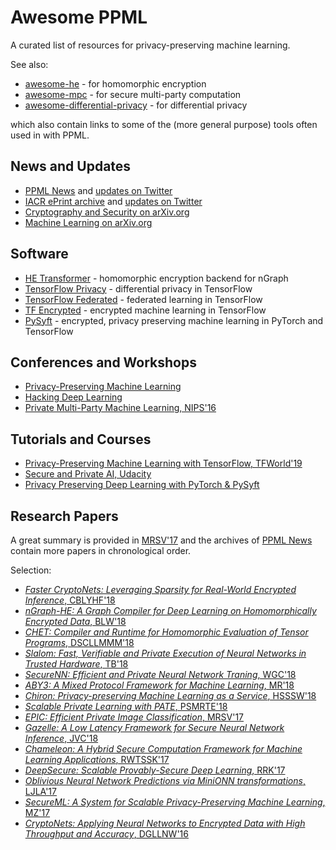 # Awesome PPML

A curated list of resources for privacy-preserving machine learning.

See also:

- [awesome-he](https://github.com/jonaschn/awesome-he) - for homomorphic encryption
- [awesome-mpc](https://github.com/rdragos/awesome-mpc) - for secure multi-party computation
- [awesome-differential-privacy](https://github.com/menisadi/awesome-differential-privacy) - for differential privacy

which also contain links to some of the (more general purpose) tools often used in with PPML.

## News and Updates

- [PPML News](https://ppml-news.github.io) and [updates on Twitter](https://twitter.com/ppml_news)
- [IACR ePrint archive](https://eprint.iacr.org/eprint-bin/search.pl?last=31) and [updates on Twitter](https://twitter.com/IACRePrint)
- [Cryptography and Security on arXiv.org](https://arxiv.org/list/cs.CR/recent)
- [Machine Learning on arXiv.org](https://arxiv.org/list/stat.ML/recent)

## Software

- [HE Transformer](https://github.com/NervanaSystems/he-transformer) - homomorphic encryption backend for nGraph
- [TensorFlow Privacy](https://github.com/tensorflow/privacy) - differential privacy in TensorFlow
- [TensorFlow Federated](https://github.com/tensorflow/federated) - federated learning in TensorFlow
- [TF Encrypted](https://github.com/tf-encrypted/) - encrypted machine learning in TensorFlow
- [PySyft](https://github.com/OpenMined/PySyft) - encrypted, privacy preserving machine learning in PyTorch and TensorFlow

## Conferences and Workshops

- [Privacy-Preserving Machine Learning](https://ppml-workshop.github.io/ppml/)
- [Hacking Deep Learning](https://cyber.biu.ac.il/event/hacking-deep-learning/)
- [Private Multi-Party Machine Learning, NIPS'16](https://pmpml.github.io/PMPML16/)

## Tutorials and Courses

- [Privacy-Preserving Machine Learning with TensorFlow, TFWorld'19](https://github.com/dropoutlabs/tf-world-tutorial)
- [Secure and Private AI, Udacity](https://www.udacity.com/course/secure-and-private-ai--ud185)
- [Privacy Preserving Deep Learning with PyTorch & PySyft](https://github.com/OpenMined/PySyft/tree/master/examples/tutorials)

## Research Papers

A great summary is provided in [MRSV'17](https://eprint.iacr.org/2017/1190) and the archives of [PPML News](ppml-news.github.io) contain more papers in chronological order.

Selection:

- [*Faster CryptoNets: Leveraging Sparsity for Real-World Encrypted Inference*, CBLYHF'18](https://arxiv.org/abs/1811.09953)
- [*nGraph-HE: A Graph Compiler for Deep Learning on Homomorphically Encrypted Data*, BLW'18](https://arxiv.org/abs/1810.10121)
- [*CHET: Compiler and Runtime for Homomorphic Evaluation of Tensor Programs*, DSCLLMMM'18](https://arxiv.org/abs/1810.00845)
- [*Slalom: Fast, Verifiable and Private Execution of Neural Networks in Trusted Hardware*, TB'18](https://arxiv.org/abs/1806.03287)
- [*SecureNN: Efficient and Private Neural Network Traning*, WGC'18](https://eprint.iacr.org/2018/442)
- [*ABY3: A Mixed Protocol Framework for Machine Learning*, MR'18](https://eprint.iacr.org/2018/403)
- [*Chiron: Privacy-preserving Machine Learning as a Service*, HSSSW'18](https://arxiv.org/abs/1803.05961)
- [*Scalable Private Learning with PATE*, PSMRTE'18](https://arxiv.org/abs/1802.08908)
- [*EPIC: Efficient Private Image Classification*, MRSV'17](https://eprint.iacr.org/2017/1190)
- [*Gazelle: A Low Latency Framework for Secure Neural Network Inference*, JVC'18](https://eprint.iacr.org/2018/073)
- [*Chameleon: A Hybrid Secure Computation Framework for Machine Learning Applications*, RWTSSK'17](https://eprint.iacr.org/2017/1164)
- [*DeepSecure: Scalable Provably-Secure Deep Learning*, RRK'17](https://arxiv.org/abs/1705.08963)
- [*Oblivious Neural Network Predictions via MiniONN transformations*, LJLA'17](https://eprint.iacr.org/2017/452)
- [*SecureML: A System for Scalable Privacy-Preserving Machine Learning*, MZ'17](https://eprint.iacr.org/2017/396)
- [*CryptoNets: Applying Neural Networks to Encrypted Data with High Throughput and Accuracy*, DGLLNW'16](https://www.microsoft.com/en-us/research/publication/cryptonets-applying-neural-networks-to-encrypted-data-with-high-throughput-and-accuracy/)
